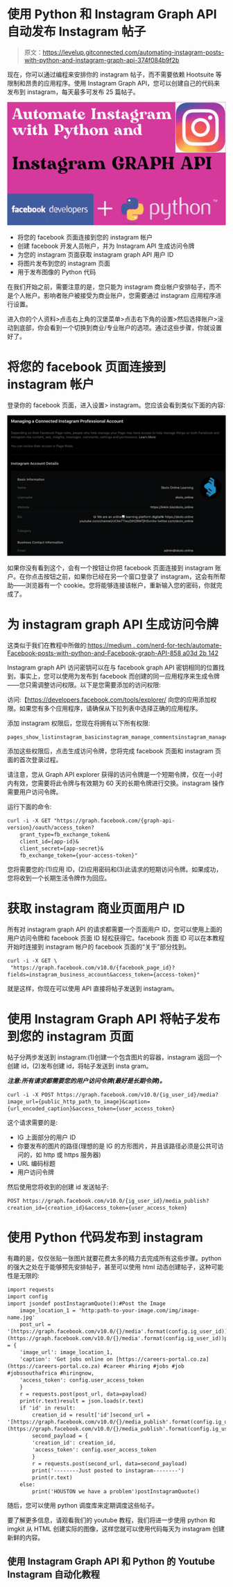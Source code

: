 # 使用 Python 和 Instagram Graph API 自动发布 Instagram 帖子

> 原文：<https://levelup.gitconnected.com/automating-instagram-posts-with-python-and-instagram-graph-api-374f084b9f2b>

现在，你可以通过编程来安排你的 instagram 帖子，而不需要依赖 Hootsuite 等限制和昂贵的应用程序。使用 Instagram Graph API，您可以创建自己的代码来发布到 instagram，每天最多可发布 25 篇帖子。

![](img/4c6ee23bdb562efd7593cd095d96f47e.png)

*   将您的 facebook 页面连接到您的 instagram 帐户
*   创建 facebook 开发人员帐户，并为 Instagram API 生成访问令牌
*   为您的 instagram 页面获取 instagram graph API 用户 ID
*   将图片发布到您的 instagram 页面
*   用于发布图像的 Python 代码

在我们开始之前，需要注意的是，您只能为 instagram 商业帐户安排帖子，而不是个人帐户。影响者账户被接受为商业账户，您需要通过 instagram 应用程序进行设置。

进入你的个人资料>点击右上角的汉堡菜单>点击右下角的设置>然后选择账户>滚动到底部，你会看到一个切换到商业/专业账户的选项。通过这些步骤，你就设置好了。

# 将您的 facebook 页面连接到 instagram 帐户

登录你的 facebook 页面，进入设置> instagram。您应该会看到类似下面的内容:

![](img/8329e7798f7539298fdab909ec7b9557.png)

如果你没有看到这个，会有一个按钮让你把 facebook 页面连接到 instagram 账户。在你点击按钮之前，如果你已经在另一个窗口登录了 instagram，这会有所帮助——浏览器有一个 cookie。您将能够连接该帐户，重新输入您的密码，你就完成了。

# 为 instagram graph API 生成访问令牌

这类似于我们在教程中所做的:[https://medium . com/nerd-for-tech/automate-Facebook-posts-with-python-and-Facebook-graph-API-858 a03d 2b 142](https://medium.com/nerd-for-tech/automate-facebook-posts-with-python-and-facebook-graph-api-858a03d2b142)

Instagram graph API 访问密钥可以在与 facebook graph API 密钥相同的位置找到，事实上，您可以使用为发布到 facebook 而创建的同一应用程序来生成令牌——您只需调整访问权限。以下是您需要添加的访问权限:

访问:【https://developers.facebook.com/tools/explorer/ 向您的应用添加权限。如果您有多个应用程序，请确保从下拉列表中选择正确的应用程序。

添加 instagram 权限后，您现在将拥有以下所有权限:

```
pages_show_listinstagram_basicinstagram_manage_commentsinstagram_manage_insightsinstagram_content_publishpages_read_engagementpages_manage_postspublic_profile
```

添加这些权限后，点击生成访问令牌，您将完成 facebook 页面和 instagram 页面的首次登录过程。

请注意，您从 Graph API explorer 获得的访问令牌是一个短期令牌，仅在一小时内有效，您需要将此令牌与有效期为 60 天的长期令牌进行交换。instagram 操作需要用户访问令牌。

运行下面的命令:

```
curl -i -X GET "https://graph.facebook.com/{graph-api-version}/oauth/access_token?  
    grant_type=fb_exchange_token&          
    client_id={app-id}&
    client_secret={app-secret}&
    fb_exchange_token={your-access-token}"
```

您将需要您的:(1)应用 ID，(2)应用密码和(3)此请求的短期访问令牌。如果成功，您将收到一个长期生活令牌作为回应。

# 获取 instagram 商业页面用户 ID

所有对 instagram graph API 的请求都需要一个页面用户 ID，您可以使用上面的用户访问令牌和 facebook 页面 ID 轻松获得它。facebook 页面 ID 可以在本教程开始时连接到 instagram 帐户的 facebook 页面的“关于”部分找到。

```
curl -i -X GET \
 "https://graph.facebook.com/v10.0/{facebook_page_id}?fields=instagram_business_account&access_token={access-token}"
```

就是这样，你现在可以使用 API 直接将帖子发送到 instagram。

# 使用 Instagram Graph API 将帖子发布到您的 instagram 页面

帖子分两步发送到 instagram:(1)创建一个包含图片的容器，instagram 返回一个创建 id，(2)发布创建 id，将帖子发送到 insta gram。

***注意:所有请求都需要您的用户访问令牌(最好是长期令牌)。***

```
curl -i -X POST https://graph.facebook.com/v10.0/{ig_user_id}/media?image_url={public_http_path_to_image}&caption={url_encoded_caption}&access_token={user_access_token}
```

这个请求需要的是:

*   IG 上面部分的用户 ID
*   你要发布的图片的路径(理想的是 IG 的方形图片，并且该路径必须是公共可访问的，如 http 或 https 服务器)
*   URL 编码标题
*   用户访问令牌

然后使用您将收到的创建 id 发送帖子:

```
POST https://graph.facebook.com/v10.0/{ig_user_id}/media_publish?creation_id={creation_id}&access_token={user_access_token}
```

# 使用 Python 代码发布到 instagram

有趣的是，仅仅张贴一张图片就要花费太多的精力去完成所有这些步骤。python 的强大之处在于能够预先安排帖子，甚至可以使用 html 动态创建帖子，这种可能性是无限的:

```
import requests
import config
import jsondef postInstagramQuote():#Post the Image
    image_location_1 = 'http:path-to-your-image.com/img/image-name.jpg'
    post_url = '[https://graph.facebook.com/v10.0/{}/media'.format(config.ig_user_id)](https://graph.facebook.com/v10.0/{}/media'.format(config.ig_user_id))payload = {
    'image_url': image_location_1,
    'caption': 'Get jobs online on [https://careers-portal.co.za](https://careers-portal.co.za) #career #hiring #jobs #job #jobssouthafrica #hiringnow,
    'access_token': config.user_access_token
    }
    r = requests.post(post_url, data=payload)
    print(r.text)result = json.loads(r.text)
    if 'id' in result:
        creation_id = result['id']second_url = '[https://graph.facebook.com/v10.0/{}/media_publish'.format(config.ig_user_id)](https://graph.facebook.com/v10.0/{}/media_publish'.format(config.ig_user_id))
        second_payload = {
        'creation_id': creation_id,
        'access_token': config.user_access_token
        }
        r = requests.post(second_url, data=second_payload)
        print('--------Just posted to instagram--------')
        print(r.text)
    else:
        print('HOUSTON we have a problem')postInstagramQuote()
```

随后，您可以使用 python 调度库来定期调度这些帖子。

要了解更多信息，请观看我们的 youtube 教程，我们将进一步使用 python 和 imgkit 从 HTML 创建实际的图像，这样您就可以使用代码每天为 instagram 创建新鲜的内容。

## 使用 Instagram Graph API 和 Python 的 Youtube Instagram 自动化教程